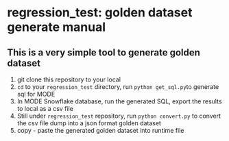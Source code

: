 # regression_test: golden dataset generate manual

## This is a very simple tool to generate golden dataset

1. git clone this repository to your local 
2. `cd` to your `regression_test` directory, run `python get_sql.py`to generate sql for MODE
3. In MODE Snowflake database, run the generated SQL, export the results to local as a csv file
4. Still under `regression_test` repository, run `python convert.py` to convert the csv file dump into a json format golden dataset
5. copy - paste the generated golden dataset into runtime file 

